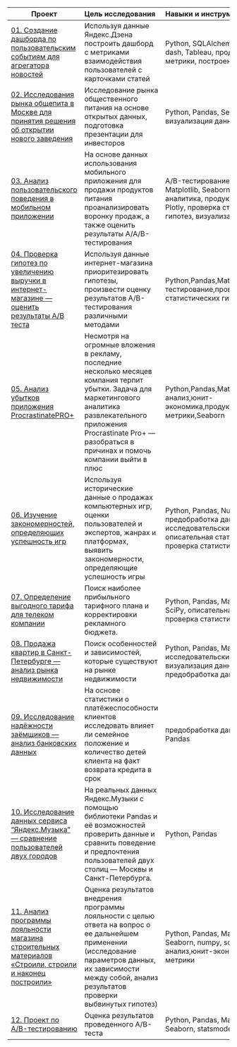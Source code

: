 | **Проект** | **Цель исследования** | **Навыки и инструменты** | **Сфера** | **Статус** |
| -------------------- | :--------------------- |:---------------------------|:---------------------------|:---------------------------|
| [01. Создание дашборда по пользовательским событиям для агрегатора новостей](https://github.com/BlinovAlla/Data-analyst-projects/tree/main/dashboard)|Используя данные Яндекс.Дзена построить дашборд с метриками взаимодействия пользователей с карточками статей|Python, SQLAlchemy, PostgreSQL, dash, Tableau, продуктовые метрики, построение дашбордов|Интернет-сервисы, Площадки объявлений|Завершен|
| [02. Исследования рынка общепита в Москве для принятия решения об открытии нового заведения](https://github.com/BlinovAlla/Data-analyst-projects/tree/main/catering)|Исследование рынка общественного питания на основе открытых данных, подготовка презентации для инвесторов|Python, Pandas, Seaborn, Plotly, визуализация данных|Стартапы, Бизнес, Оффлайн|Завершен|
| [03. Анализ пользовательского поведения в мобильном приложении](https://github.com/BlinovAlla/Data-analyst-projects/tree/main/mobile%20app)|На основе данных использования мобильного приложения для продажи продуктов питания проанализировать воронку продаж, а также оценить результаты A/A/B-тестирования|A/B-тестирование, Python, Pandas, Matplotlib, Seaborn, событийная аналитика, продуктовые метрики, Plotly, проверка статистических гипотез, визуализация данных|Стартапы, Бизнес, Интернет-сервисы|Завершен|
| [04. Проверка гипотез по увеличению выручки в интернет-магазине — оценить результаты A/B теста](https://github.com/BlinovAlla/Data-analyst-projects/tree/main/online%20store)|Используя данные интернет-магазина приоритезировать гипотезы, произвести оценку результатов A/B-тестирования различными методами|Python,Pandas,Matplotlib,SciPy,A/B-тестирование,проверка статистических гипотез|Интернет-магазины|Завершен|
| [05. Анализ убытков приложения ProcrastinatePRO+](https://github.com/BlinovAlla/Data-analyst-projects/tree/main/Loss%20analysis)|Несмотря на огромные вложения в рекламу, последние несколько месяцев компания терпит убытки. Задача для маркетингового аналитика развлекательного приложения Procrastinate Pro+ — разобраться в причинах и помочь компании выйти в плюс|Python,Pandas,Matplotlib,когортный анализ,юнит-экономика,продуктовые метрики,Seaborn|Интернет-сервисы, Стартапы|Завершен|
| [06. Изучение закономерностей, определяющих успешность игр](https://github.com/BlinovAlla/Data-analyst-projects/tree/main/%D0%B8%D0%B3%D1%80%D1%8B)|Используя исторические данные о продажах компьютерных игр, оценки пользователей и экспертов, жанрах и платформах, выявить закономерности, определяющие успешность игры |Python, Pandas, NumPy, Matplotlib, предобработка данных, исследовательский анализ данных, описательная статистика, проверка статистических гипотез|Gamedev, Интернет-магазины|Завершен|
| [07. Определение выгодного тарифа для телеком компании](https://github.com/BlinovAlla/Data-analyst-projects/tree/main/telecom)|Поиск наиболее прибыльного тарифного плана и корректировки рекламного бюджета. |Python, Pandas, Matplotlib, NumPy, SciPy, описательная статистика, проверка статистических гипотез|Телеком|Завершен|
| [08. Продажа квартир в Санкт-Петербурге — анализ рынка недвижимости](https://github.com/BlinovAlla/Data-analyst-projects/tree/main/sales%20real%20estate)|Поиск особенностей и зависимостей, которые существуют на рынке недвижимости |Python, Pandas, Matplotlib, исследовательский анализ данных, визуализация данных, предобработка данных|Интернет-сервисы, Площадки объявлений|Завершен|
| [09. Исследование надёжности заёмщиков — анализ банковских данных](https://github.com/BlinovAlla/Data-analyst-projects/tree/main/Banking)|На основе статистики о платёжеспособности клиентов исследовать влияет ли семейное положение и количество детей клиента на факт возврата кредита в срок |предобработка данных, Python, Pandas|Банковская сфера, Кредитование|Завершен|
| [10. Исследование данных сервиса “Яндекс.Музыка” — сравнение пользователей двух городов](https://github.com/BlinovAlla/Data-analyst-projects/tree/main/yandex.music)|На реальных данных Яндекс.Музыки c помощью библиотеки Pandas и её возможностей проверить данные и сравнить поведение и предпочтения пользователей двух столиц — Москвы и Санкт-Петербурга. |Python, Pandas|Интернет-сервисы, Стриминговый сервис|Завершен|
| [11. Анализ программы лояльности магазина строительных материалов «Строили, строили и наконец построили»](https://github.com/BlinovAlla/Data-analyst-projects/tree/main/retail)|Оценка результатов внедрения программы лояльности с целью ответа на вопрос о ее дальнейшем применении (исследование параметров данных, их зависимости между собой, анализ результатов проверки выбвинутых гипотез) |Python, Pandas, Matplotlib, plotly, Seaborn, numpy, scipy, когортный анализ,юнит-экономика,бизнес метрики|Розничные магазины, Бизнес, Интернет-магазины, Оффлайн|Завершен|
| [12. Проект по А/B-тестированию](https://github.com/BlinovAlla/Data-analyst-projects/tree/main/AB-test)|Оценка результатов проведенного A/B-теста|Python, Pandas, Matplotlib, plotly, Seaborn, statsmodels|Бизнес,Оффлайн, Онлайн|Завершен|
